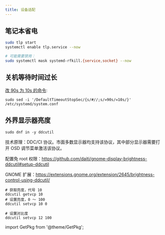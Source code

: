 ```yaml
---
title: 设备适配
---
```


## 笔记本省电

<GetPkg name="tlp" apt dnf pacman="tlp tlp-rdw" />

```bash
sudo tlp start
systemctl enable tlp.service --now

# 可能需要禁用：
sudo systemctl mask systemd-rfkill.{service,socket} --now
```

## 关机等待时间过长

[改 90s 为 10s 的命令](https://zhuanlan.zhihu.com/p/256481066):

    sudo sed -i '/DefaultTimeoutStopSec/{s/#//;s/=90s/=10s/}' /etc/systemd/system.conf

<!--
## AppImage 集成

[rpm 下载](https://github.com/TheAssassin/AppImageLauncher/releases/latest#:~:text=x86_64.rpm)
|
[deb 下载](https://github.com/TheAssassin/AppImageLauncher/releases/latest#:~:text=bionic_amd64.deb)
-->

## 外界显示器亮度

    sudo dnf in -y ddcutil

技术原理：DDC/CI 协议。市面多数显示器均支持该协议，其中部分显示器需要打开 OSD 调节菜单激活该协议。

配置免 root 权限：https://github.com/daitj/gnome-display-brightness-ddcutil#setup-ddcutil

GNOME 扩展：https://extensions.gnome.org/extension/2645/brightness-control-using-ddcutil/

```shell
# 获取亮度，代号 10
ddcutil getvcp 10
# 设置亮度，0 ～ 100
ddcutil setvcp 10 0

# 设置对比度
ddcutil setvcp 12 100
```

import GetPkg from '@theme/GetPkg';
